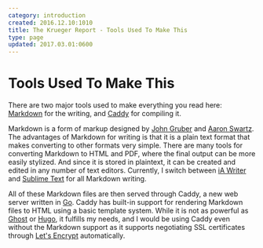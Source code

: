 ```yaml
---
category: introduction
created: 2016.12.10:1010
title: The Krueger Report - Tools Used To Make This
type: page
updated: 2017.03.01:0600
---
```


# Tools Used To Make This

There are two major tools used to make everything you read here: [Markdown](http://daringfireball.net/projects/markdown/) for the writing, and [Caddy](https://caddyserver.com) for compiling it.

Markdown is a form of markup designed by [John Gruber](http://daringfireball.net) and [Aaron Swartz](http://www.aaronsw.com). The advantages of Markdown for writing is that it is a plain text format that makes converting to other formats very simple. There are many tools for converting Markdown to HTML and PDF, where the final output can be more easily stylized. And since it is stored in plaintext, it can be created and edited in any number of text editors. Currently, I switch between [iA Writer](https://ia.net/writer) and [Sublime Text](https://www.sublimetext.com) for all Markdown writing.

All of these Markdown files are then served through Caddy, a new web server written in [Go](https://golang.org). Caddy has built-in support for rendering Markdown files to HTML using a basic template system. While it is not as powerful as [Ghost](https://ghost.org) or [Hugo](https://www.gohugo.io), it fulfills my needs, and I would be using Caddy even without the Markdown support as it supports negotiating SSL certificates through [Let's Encrypt](https://letsencrypt.org) automatically.
